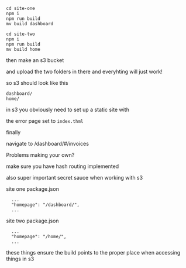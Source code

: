 
```
cd site-one
npm i
npm run build
mv build dashboard
```

```
cd site-two
npm i
npm run build
mv build home
```

then make an s3 bucket

and upload the two folders in there
and everyhting will just work!

so s3 should look like this
```
dashboard/
home/
```

in s3 you obviously need to set up a 
static site with

the error page set to `index.thml`

finally

navigate to 
<s3-staticbuckete-url>/dashboard/#/invoices


Problems making your own? 

make sure you have hash routing implemented


also super important secret sauce when working with s3 

site one package.json
```
  ...
  "homepage": "/dashboard/",
  ...
```

site two  package.json
```
  ...
  "homepage": "/home/",
  ...

```

these things ensure the build points to the proper place when accessing things in s3







